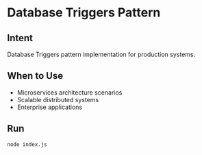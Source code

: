 # Database Triggers Pattern

## Intent
Database Triggers pattern implementation for production systems.

## When to Use
- Microservices architecture scenarios
- Scalable distributed systems
- Enterprise applications

## Run
```bash
node index.js
```
